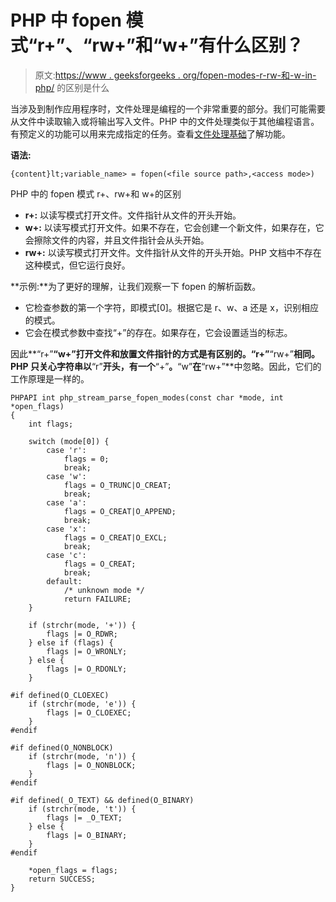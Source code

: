 # PHP 中 fopen 模式“r+”、“rw+”和“w+”有什么区别？

> 原文:[https://www . geeksforgeeks . org/fopen-modes-r-rw-和-w-in-php/](https://www.geeksforgeeks.org/what-is-the-difference-between-fopen-modes-r-rw-and-w-in-php/) 的区别是什么

当涉及到制作应用程序时，文件处理是编程的一个非常重要的部分。我们可能需要从文件中读取输入或将输出写入文件。PHP 中的文件处理类似于其他编程语言。有预定义的功能可以用来完成指定的任务。查看[文件处理基础](https://www.geeksforgeeks.org/php-basics-file-handling/)了解功能。

**语法:**

```
{content}lt;variable_name> = fopen(<file source path>,<access mode>)
```

PHP 中的 fopen 模式 r+、rw+和 w+的区别

*   **r+:** 以读写模式打开文件。文件指针从文件的开头开始。
*   **w+:** 以读写模式打开文件。如果不存在，它会创建一个新文件，如果存在，它会擦除文件的内容，并且文件指针会从头开始。
*   **rw+:** 以读写模式打开文件。文件指针从文件的开头开始。PHP 文档中不存在这种模式，但它运行良好。

**示例:**为了更好的理解，让我们观察一下 fopen 的解析函数。

*   它检查参数的第一个字符，即模式[0]。根据它是 r、w、a 还是 x，识别相应的模式。
*   它会在模式参数中查找“+”的存在。如果存在，它会设置适当的标志。

因此**“r+”****“w+”**打开文件和放置文件指针的方式是有区别的。**“r+”****“rw+”**相同。PHP 只关心字符串以**“r”**开头，有一个**“+”**。**“w”**在**“rw+”**中忽略。因此，它们的工作原理是一样的。

```
PHPAPI int php_stream_parse_fopen_modes(const char *mode, int *open_flags)
{
    int flags;

    switch (mode[0]) {
        case 'r':
            flags = 0;
            break;
        case 'w':
            flags = O_TRUNC|O_CREAT;
            break;
        case 'a':
            flags = O_CREAT|O_APPEND;
            break;
        case 'x':
            flags = O_CREAT|O_EXCL;
            break;
        case 'c':
            flags = O_CREAT;
            break;
        default:
            /* unknown mode */
            return FAILURE;
    }

    if (strchr(mode, '+')) {
        flags |= O_RDWR;
    } else if (flags) {
        flags |= O_WRONLY;
    } else {
        flags |= O_RDONLY;
    }

#if defined(O_CLOEXEC)
    if (strchr(mode, 'e')) {
        flags |= O_CLOEXEC;
    }
#endif

#if defined(O_NONBLOCK)
    if (strchr(mode, 'n')) {
        flags |= O_NONBLOCK;
    }
#endif

#if defined(_O_TEXT) && defined(O_BINARY)
    if (strchr(mode, 't')) {
        flags |= _O_TEXT;
    } else {
        flags |= O_BINARY;
    }
#endif

    *open_flags = flags;
    return SUCCESS;
}
```